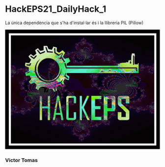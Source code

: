 # HackEPS21_DailyHack_1

La única dependència que s'ha d'instal·lar és i la llibreria PIL (Pillow)

![alt text](https://raw.githubusercontent.com/Victomas97/HackEPS21_DailyHack_1/master/result.png)

### Victor Tomas 
